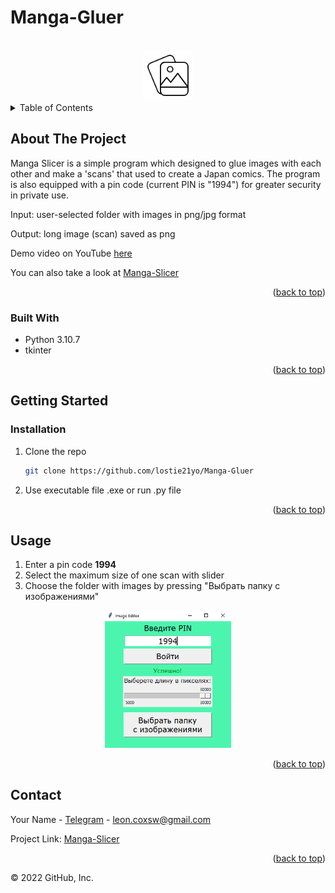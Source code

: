 # Manga-Gluer

<a name="readme-top"></a>

<!-- PROJECT LOGO -->
<br />
<div align="center">
  <a href="https://github.com/kilymax/Manga-Gluer">
    <img src="ico.png" alt="Logo" width="80" height="80">
  </a>
</div>

<!-- TABLE OF CONTENTS -->
<details>
  <summary>Table of Contents</summary>
  <ol>
    <li>
      <a href="#about-the-project">About The Project</a>
      <ul>
        <li><a href="#built-with">Built With</a></li>
      </ul>
    </li>
    <li>
      <a href="#getting-started">Getting Started</a>
      <ul>
        <li><a href="#installation">Installation</a></li>
      </ul>
    </li>
    <li><a href="#usage">Usage</a></li>
    <li><a href="#contact">Contact</a></li>
  </ol>
</details>



<!-- ABOUT THE PROJECT -->
## About The Project

Manga Slicer is a simple program which designed to glue images with each other and make a 'scans' that used to create a Japan comics. The program is also equipped with a pin code (current PIN is "1994") for greater security in private use.

Input: user-selected folder with images in png/jpg format

Output: long image (scan) saved as png

Demo video on YouTube [here](https://www.youtube.com/watch?v=4na8KFVoyZM&list=PL4lVqWiqXeK15HICGgnRiJTThgfftHEyt&index=5)

You can also take a look at [Manga-Slicer](https://github.com/kilymax/Manga-Slicer)

<p align="right">(<a href="#readme-top">back to top</a>)</p>


### Built With

* Python 3.10.7
* tkinter

<p align="right">(<a href="#readme-top">back to top</a>)</p>


<!-- GETTING STARTED -->
## Getting Started

<!-- ### Prerequisites -->

### Installation

1. Clone the repo
   ```sh
   git clone https://github.com/lostie21yo/Manga-Gluer
   ```
2. Use executable file .exe or run .py file

<p align="right">(<a href="#readme-top">back to top</a>)</p>


<!-- USAGE EXAMPLES -->
## Usage

1. Enter a pin code <strong>1994</strong>
2. Select the maximum size of one scan with slider
3. Choose the folder with images by pressing "Выбрать папку с изображениями"

<div align="center">
    <img src="screen1.png" alt="interface" width='40%'>
</div>

<p align="right">(<a href="#readme-top">back to top</a>)</p>


<!-- CONTACT -->
## Contact

Your Name - [Telegram](https://t.me/leoncox) - leon.coxsw@gmail.com

Project Link: [Manga-Slicer](https://github.com/kilymax/Manga-Gluer)

<p align="right">(<a href="#readme-top">back to top</a>)</p>


© 2022 GitHub, Inc.

